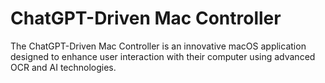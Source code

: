 # ChatGPT-Driven Mac Controller
 The ChatGPT-Driven Mac Controller is an innovative macOS application designed to enhance user interaction with their computer using advanced OCR and AI technologies.
